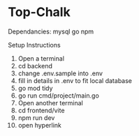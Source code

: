 # Top-Chalk

Dependancies:
mysql
go
npm

Setup Instructions

1. Open a terminal
2. cd backend
3. change .env.sample into .env
4. fill in details in .env to fit local database
5. go mod tidy
6. go run cmd/project/main.go
7. Open another terminal
8. cd frontend/vite
9. npm run dev
10. open hyperlink
